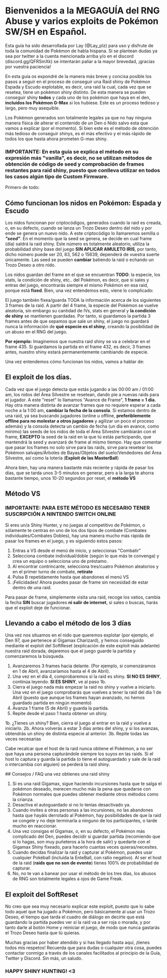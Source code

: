 # **Bienvenidos a la MEGAGUÍA del RNG Abuse y varios exploits de Pokémon SW/SH en Español.**

Esta guía ha sido desarrollada por Lay (@Lay_plz) para uso y disfrute de toda la comunidad de Pokémon de habla hispana. Si se plantean dudas ya sea por twitter a la cuenta mencionada arriba y/o en el discord (discord.gg/QFRSmXk) se intentarán paliar a la mayor brevedad, ¡gracias por vuestra paciencia!

En esta guía os expondré de la manera más breve y concisa posible los pasos a seguir en el proceso de conseguir una Raid shiny de Pokémon Espada y Escudo explotable, es decir, una raid la cual, cada vez que se resetea, tiene un pokémon shiny distinto. De esta manera se pueden conseguir shiny **todos** y cada uno de los pokémon que haya en el den, **incluídos los Pokémon G-Max** si los hubiese. Este es un proceso tedioso y largo, pero muy asequible. 

Los Pokémon generados son totalmente legales ya que no hay ninguna manera física de alterar el contenido de un Den o Nido salvo esta que vamos a explicar (por el momento). Si bien este es el método de obtención más tedioso de conseguir shinys, es el más efectivo y el más rápido de todos los que hasta ahora prometen G-max shiny.

### IMPORTANTE: En esta guía se explica el método en su expresión más "vanilla", es decir, no se utilizan métodos de obtención de código de seed y comprobación de frames restantes para raid shiny, puesto que conlleva utilizar en todos los casos algún tipo de Custom Firmware.

Primero de todo: 
## **Cómo funcionan los nidos en Pokémon: Espada y Escudo**

Los nidos funcionan por criptocódigos, generados cuando la raid es creada, o, en su defecto, cuando se lanza un Trozo Deseo dentro del nido y por ende se genera un nuevo nido. A este criptocódigo lo llamaremos semilla o _**"seed"**_. En el momento que la seed se genera, se decide en cual frame (día) saldrá la raid shiny. Este número es totalmente aleatorio, utiliza la probabilidad shiny base del juego **SIN APLICAR AMULETO IRIS**, por tanto, dicho número puede ser 20, 83, 562 o 15639, dependerá de vuestra suerte únicamente. Las seed se pueden **cambiar** batiendo la raid o echando un Trozo Deseo a otro nido. 

Los nidos guardan del frame en el que se encuentran **TODO**: la especie, los stats, la condición de shiny, etc.. del Pokémon, es decir, que si sales y entras del juego, encontrarás siempre el mismo Pokémon en esa raid, porque está **fixed**. Bien, una vez entendemos esto, viene lo complicado:

El juego también fixea/guarda TODA la información acerca de los siguientes 3 frames de la raid. A partir del 4 frame, la especie del Pokémon se vuelve aleatoria, sin embargo su cantidad de IVs, stats en general y **la condición de shiny** se mantienen guardadas. Por tanto, si guardamos la partida 3 frames antes de que sepamos que sale un shiny, el juego no guardará nunca la información de **qué especie es el shiny**, creando la posibilidad de un abuso en el RNG del juego.

**Por ejemplo:** Imaginemos que nuestra raid shiny se va a celebrar en el frame 435. Si guardamos la partida en el frame 432, es decir, 3 frames antes, nuestro shiny estará permanentemente cambiando de especie.

Una vez entendemos cómo funcionan los nidos, vamos a hablar de: 
## **El exploit de los días.**

Cada vez que el juego detecta que estás jugando a las 00:00 am / 01:00 am, los nidos del Área Silvestre se resetean, dando pie a nuevas raids para el jugador. A este "reset" lo llamamos "Avance de Frame", **1 frame = 1 día.** Hay otra manera distinta de avanzar frames que no requiere esperar a cada noche a la 1:00 am, **cambiar la fecha de la consola**. Si estamos dentro de una raid, ya sea buscando jugadores (online u offline, **preferiblemente offline para no molestar a otros jugadores** y agilizar un poco el proceso además) y la consola detecta un cambio de fecha (un día en avance, como mínimo) las seeds de los nidos de toda el Área Silvestre cambiarán con el frame, **EXCEPTO** la seed de la raid en la que tú estás participando, que mantendrá la seed y avanzará de frame al mismo tiempo. Hay que comentar que pasar los frames no solo sirve para las raids, sirve para resetear los Pokémon salvajes/Árboles de Bayas/Objetos del suelo/Vendedores del Área Silvestre, así como la lotería (**Exploit de las MasterBall**)

Ahora bien, hay una manera bastante más reciente y rápida de pasar los días, que se tarda unos 3-5 minutos en generar, pero a la larga te ahorra bastante tiempo, unos 10-20 segundos por reset, el **método VS**

## **Método VS**

### **IMPORTANTE: PARA ESTE MÉTODO ES NECESARIO TENER SUSCRIPCIÓN A NINTENDO SWITCH ONLINE**

Si eres un/a Shiny Hunter, y no juegas al competitivo de Pokémon, o sólamente te centras en uno de los dos tipos de combate (Combates individuales/Combates Dobles), hay una manera mucho más rápida de pasar los frames en el juego, y es siguiendo estos pasos:

1. Entras a VS desde el menú de inicio, y seleccionas "Combatir"
2. Selecciona combate individual/doble (según lo que más te convenga) y crea un equipo o selecciona uno de préstamo.
3. Al encontrar contrincante, selecciona tres/cuatro Pokémon aleatorios y en el primer turno de combate, **retírate**
4. Pulsa B repetidamente hasta que abandones el menú VS
5. ¡Felicidades! Ahora puedes pasar de frame sin necesidad de estar dentro de una raid.

Para pasar de frame, simplemente visita una raid, recoge los vatios, cambia la fecha **SIN** buscar jugadores **ni salir de internet**, si sales o buscas, harás que el exploit deje de funcionar.

## Llevando a cabo el método de los 3 días

Una vez nos situamos en el nido que queremos explotar (por ejemplo, el Den 97, que pertenece al Gigamax Charizard), y hemos conseguido mediante el exploit del SoftReset (explicación de este exploit más adelante) nuestra raid dorada, dejaremos que el juego guarde la partida y comenzaremos la búsqueda.

1. Avanzaremos 3 frames hacia delante. (Por ejemplo, si comenzáramos en 1 de Abril, avanzaríamos hasta el 4 de Abril).
2. Una vez en el día 4, comprobaremos si la raid es shiny. **SI NO ES SHINY**, continúa leyendo. **SI ES SHINY**, ve al paso 1b.
3. Cierra el juego nada más empezar la raid no shiny y vuelve a iniciarlo. Una vez en el juego comprobarás que vuelves a tener la raid del día 1 de Abril (puesto que aunque los frames hayan avanzado, no hemos guardado partida en ningún momento)
4. Avanza 1 frame (5 de Abril) y guarda la partida.
5. Repite desde el paso 1 hasta obtener un shiny.

1b. ¿Tienes un shiny? Bien, cierra el juego al entrar en la raid y vuelve a iniciarlo.
2b. Ahora volverás a estar 3 días antes del shiny, y si los avanzas, obtendrás un shiny de distinta especie al anterior.
3b. Repite todas las veces necesarias

Cabe recalcar que el host de la raid nunca obtiene el Pokémon, a no ser que haya una persona capturándole siempre los suyos en las raids. Si el host lo captura y guarda la partida (o tiene el autoguardado y sale de la raid o intercambia con alguien) se perderá la raid shiny.

## Consejos / FAQ una vez obtienes una raid shiny

1. Si es una raid Gigamax, sigue haciendo incursiones hasta que te salga el pokémon deseado, merecen mucho más la pena que quedarse con Pokémon normales que puedes obtener mediante otros métodos como la crianza.
2. Desactiva el autoguardado si no lo tenías desactivado ya.
3. Cuando invites a otras personas a las incursiones, no las abandones hasta que hayáis derrotado al Pokémon, hay posibilidades de que la raid se congele y no deje terminarla a ninguno de los participantes, o tarde mucho en reaccionar.
4. Una vez consigas el Gigamax, o, en su defecto, el Pokémon más complicado del Den, puedes decidir si guardar partida (recomiendo que sí lo hagas, son muy puñeteros a la hora de salir) y quedarte con el Gigamax Shiny fixeado, para hacerlo cuantas veces quieras/necesites.
5. Cuando decidas finalizar la raid y capturar al Pokémon, puedes usar cualquier Pokéball (incluída la EnteBall, con ratio negativo). Al ser el host de la raid (**raids que no son de evento**) tienes 100% de probabilidad de capturar.
6. No, no te van a banear por usar el método de los tres días, los abusos de RNG son totalmente legales a ojos de Game Freak.

## El exploit del SoftReset

No creo que sea muy necesario explicar este exploit, puesto que lo sabe todo aquel que ha jugado a Pokémon, pero básicamente al usar un Trozo Deseo, el tiempo que tarda el cuadro de diálogo en decirte que está guardando la partida puedes ver si la raid va a ser roja o morada, y por tanto darle al botón Home y reiniciar el juego, de modo que nunca gastarás el Trozo Deseo hasta que tú quieras.

Muchas gracias por haber atendido y si has llegado hasta aquí, ¡tienes todos mis respetos! Recuerda que para dudas o cualquier otra cosa, puedes contactar conmigo a través de los canales facilitados al principio de la Guía, Twitter y Discord. Sin más, un saludo.

### HAPPY SHINY HUNTING! <3
